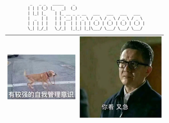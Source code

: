 
               _   _ _   _____    _
              | | | (_) |_   _|  (_)
              | |_| |_    | |_ __ _ _ __   ___   ___   ___   ___
              |  _  | |   | | '__| | '_ \ / _ \ / _ \ / _ \ / _ \
              | | | | |   | | |  | | | | | (_) | (_) | (_) | (_) |
              \_| |_/_|   \_/_|  |_|_| |_|\___/ \___/ \___/ \___/

| ![自驱力](./p1.jpeg) | ![情绪管理](./p2.jpeg) |
|:-----------------:|:------------------:|